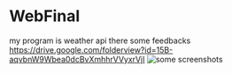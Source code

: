# WebFinal
my program is weather api there some feedbacks https://drive.google.com/folderview?id=15B-aqvbnW9Wbea0dcBvXmhhrVVyxrVjI
![some screenshots](https://github.com/[nursultan-tech]/[WebFinal]/imgweb/[1.jpg?raw=true)



